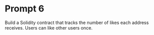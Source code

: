 # Prompt 6
Build a Solidity contract that tracks the number of likes each address receives. Users can like other users once.
